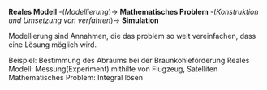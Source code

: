 **Reales Modell** 
-(*Modellierung*)-> **Mathematisches Problem** 
-(*Konstruktion und Umsetzung von verfahren*)-> **Simulation**

Modellierung sind Annahmen, die das problem so weit vereinfachen, dass eine Lösung möglich wird.

Beispiel: Bestimmung des Abraums bei der Braunkohleförderung
Reales Modell: Messung(Experiment) mithilfe von Flugzeug, Satelliten
Mathematisches Problem: Integral lösen


